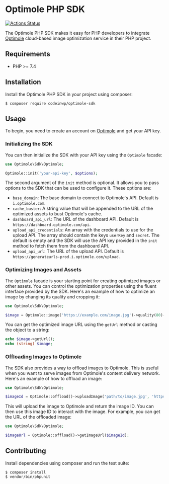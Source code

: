 # Optimole PHP SDK

[![Actions Status](https://github.com/Codeinwp/optimole-php-sdk/workflows/Continuous%20Integration/badge.svg)](https://github.com/Codeinwp/optimole-php-sdk/actions)

The Optimole PHP SDK makes it easy for PHP developers to integrate [Optimole][1] cloud-based image optimization service in their PHP project.

## Requirements

 * PHP >= 7.4

## Installation

Install the Optimole PHP SDK in your project using composer:

```
$ composer require codeinwp/optimole-sdk
```

## Usage

To begin, you need to create an account on [Optimole][1] and get your API key. 

### Initializing the SDK

You can then initialize the SDK with your API key using the `Optimole` facade:

```php
use Optimole\Sdk\Optimole;

Optimole::init('your-api-key', $options);
```

The second argument of the `init` method is optional. It allows you to pass options to the SDK that can be used to configure it. These options are:

 * `base_domain`: The base domain to connect to Optimole's API. Default is `i.optimole.com`.
 * `cache_buster`: A string value that will be appended to the URL of the optimized assets to bust Optimole's cache.
 * `dashboard_api_url`: The URL of the dashboard API. Default is `https://dashboard.optimole.com/api`.
 * `upload_api_credentials`: An array with the credentials to use for the upload API. The array should contain the keys `userKey` and `secret`. The default is empty and the SDK will use the API key provided in the `init` method to fetch them from the dashboard API.
 * `upload_api_url`: The URL of the upload API. Default is `https://generateurls-prod.i.optimole.com/upload`.

### Optimizing Images and Assets

The `Optimole` facade is your starting point for creating optimized images or other assets. You can control the optimization properties using the fluent interface provided by the SDK. Here's an example of how to optimize an image by changing its quality and cropping it:

```php
use Optimole\Sdk\Optimole;

$image = Optimole::image('https://example.com/image.jpg')->quality(80)->resize('crop');
```

You can get the optimized image URL using the `getUrl` method or casting the object to a string:

```php
echo $image->getUrl();
echo (string) $image;
```

### Offloading Images to Optimole

The SDK also provides a way to offload images to Optimole. This is useful when you want to serve images from Optimole's content delivery network. Here's an example of how to offload an image:

```php
use Optimole\Sdk\Optimole;

$imageId = Optimole::offload()->uploadImage('path/to/image.jpg', 'https://url/to/image.jpg');
```

This will upload the image to Optimole and return the image ID. You can then use this image ID to interact with the image. For example, you can get the URL of the offloaded image:

```php
use Optimole\Sdk\Optimole;

$imageUrl = Optimole::offload()->getImageUrl($imageId);
```

## Contributing

Install dependencies using composer and run the test suite:

```console
$ composer install
$ vendor/bin/phpunit
```

[1]: https://optimole.com
